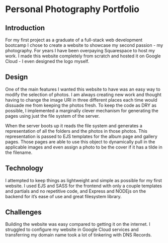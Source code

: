 # Personal Photography Portfolio

## Introduction

For my first project as a graduate of a full-stack web development bootcamp I chose to create a website to showcase my second passion - my photography. For years I have been overpaying Squarespace to host my work. I made this website completely from scratch and hosted it on Google Cloud - I even designed the logo myself.

## Design

One of the main features I wanted this website to have was an easy way to modify the selection of photos. I am always creating new work and thought having to change the image URI in three different places each time would dissuade me from keeping the photos fresh. To keep the code as DRY as possible, I implemented a marginally clever mechanism for generating the pages using just the file system of the server.

When the server boots up it reads the file system and generates a representation of all the folders and the photos in those photos. This representation is passed to EJS templates for the album page and gallery pages. Those pages are able to use this object to dynamically pull in the applicable images and even assign a photo to be the cover if it has a tilde in the filename.

## Technology

I attempted to keep things as lightweight and simple as possible for my first website. I used EJS and SASS for the frontend with only a couple templates and partials and no repetitive code, and Express and NODEjs on the backend for it’s ease of use and great filesystem library.

## Challenges

Building the website was easy compared to getting it on the internet. I struggled to configure my website in Google Cloud services and transferring my domain name took a lot of tinkering with DNS Records.